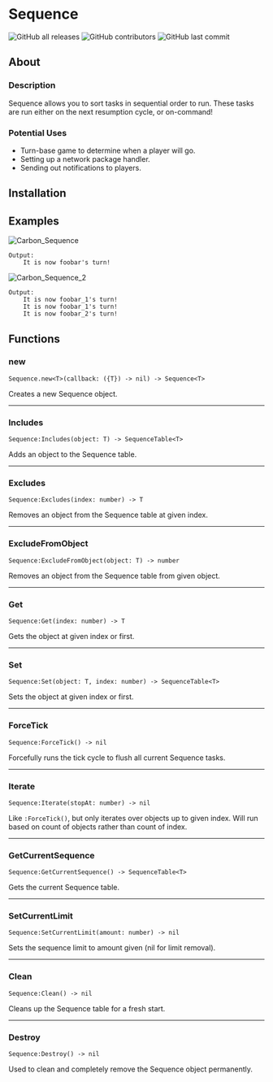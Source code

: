 # Sequence
![GitHub all releases](https://img.shields.io/github/downloads/EnDarke/Sequence/total)
![GitHub contributors](https://img.shields.io/github/contributors/EnDarke/Sequence)
![GitHub last commit](https://img.shields.io/github/last-commit/EnDarke/Sequence)

## About
### Description
 Sequence allows you to sort tasks in sequential order to run. These tasks are run either on the next resumption cycle, or on-command!

 ### Potential Uses
 - Turn-base game to determine when a player will go.
 - Setting up a network package handler.
 - Sending out notifications to players.

## Installation


## Examples
![Carbon_Sequence](https://user-images.githubusercontent.com/60949506/236703749-10d5fdff-3ef2-423e-bdfa-8a9a27f58bed.png)
```
Output:
    It is now foobar's turn!
```

![Carbon_Sequence_2](https://user-images.githubusercontent.com/60949506/236704265-dcd74966-e4b5-4994-b651-2e15463bf3b9.png)
```
Output:
    It is now foobar_1's turn!
    It is now foobar_1's turn!
    It is now foobar_2's turn!
```

## Functions
### new
```
Sequence.new<T>(callback: ({T}) -> nil) -> Sequence<T>
```
Creates a new Sequence object.

---
### Includes
```
Sequence:Includes(object: T) -> SequenceTable<T>
```
Adds an object to the Sequence table.

---
### Excludes
```
Sequence:Excludes(index: number) -> T
```
Removes an object from the Sequence table at given index.

---
### ExcludeFromObject
```
Sequence:ExcludeFromObject(object: T) -> number
```
Removes an object from the Sequence table from given object.

---
### Get
```
Sequence:Get(index: number) -> T
```
Gets the object at given index or first.

---
### Set
```
Sequence:Set(object: T, index: number) -> SequenceTable<T>
```
Sets the object at given index or first.

---
### ForceTick
```
Sequence:ForceTick() -> nil
```
Forcefully runs the tick cycle to flush all current Sequence tasks.

---
### Iterate
```
Sequence:Iterate(stopAt: number) -> nil
```
Like `:ForceTick()`, but only iterates over objects up to given index. Will run based on count of objects rather than count of index.

---
### GetCurrentSequence
```
Sequence:GetCurrentSequence() -> SequenceTable<T>
```
Gets the current Sequence table.

---
### SetCurrentLimit
```
Sequence:SetCurrentLimit(amount: number) -> nil
```
Sets the sequence limit to amount given (nil for limit removal).

---
### Clean
```
Sequence:Clean() -> nil
```
Cleans up the Sequence table for a fresh start.

---
### Destroy
```
Sequence:Destroy() -> nil
```
Used to clean and completely remove the Sequence object permanently.